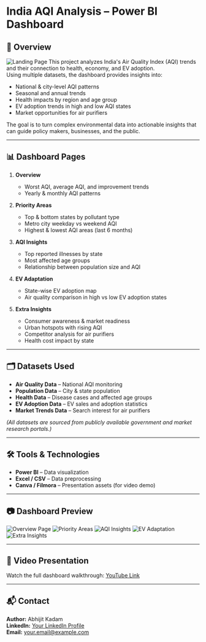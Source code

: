 # India AQI Analysis – Power BI Dashboard

## 📌 Overview
![Landing Page](screenshots/landing_page.png)
This project analyzes India's Air Quality Index (AQI) trends and their connection to health, economy, and EV adoption.  
Using multiple datasets, the dashboard provides insights into:
- National & city-level AQI patterns
- Seasonal and annual trends
- Health impacts by region and age group
- EV adoption trends in high and low AQI states
- Market opportunities for air purifiers

The goal is to turn complex environmental data into actionable insights that can guide policy makers, businesses, and the public.

---

## 📊 Dashboard Pages
1. **Overview**
   - Worst AQI, average AQI, and improvement trends
   - Yearly & monthly AQI patterns

2. **Priority Areas**
   - Top & bottom states by pollutant type
   - Metro city weekday vs weekend AQI
   - Highest & lowest AQI areas (last 6 months)

3. **AQI Insights**
   - Top reported illnesses by state
   - Most affected age groups
   - Relationship between population size and AQI

4. **EV Adaptation**
   - State-wise EV adoption map
   - Air quality comparison in high vs low EV adoption states

5. **Extra Insights**
   - Consumer awareness & market readiness
   - Urban hotspots with rising AQI
   - Competitor analysis for air purifiers
   - Health cost impact by state

---

## 🗂 Datasets Used
- **Air Quality Data** – National AQI monitoring
- **Population Data** – City & state population
- **Health Data** – Disease cases and affected age groups
- **EV Adoption Data** – EV sales and adoption statistics
- **Market Trends Data** – Search interest for air purifiers

*(All datasets are sourced from publicly available government and market research portals.)*

---

## 🛠 Tools & Technologies
- **Power BI** – Data visualization
- **Excel / CSV** – Data preprocessing
- **Canva / Filmora** – Presentation assets (for video demo)

---

## 📷 Dashboard Preview
![Overview Page](screenshots/overview_page.png)
![Priority Areas](screenshots/priority_page.png)
![AQI Insights](screenshots/insight_page.png)
![EV Adaptation](screenshots/ev_page.png)
![Extra Insights](screenshots/extra_page.png)

---

## 🎥 Video Presentation
Watch the full dashboard walkthrough: [YouTube Link](https://your-video-link)

---

## 📬 Contact
**Author:** Abhijit Kadam  
**LinkedIn:** [Your LinkedIn Profile](https://linkedin.com/in/yourprofile)  
**Email:** your.email@example.com

